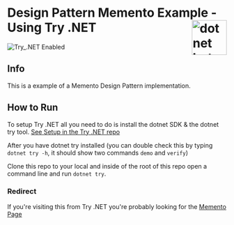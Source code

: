 # Design Pattern Memento Example - Using Try .NET <img src ="https://user-images.githubusercontent.com/2546640/56708992-deee8780-66ec-11e9-9991-eb85abb1d10a.png" width="80px" alt="dotnet bot in space" align ="right">

![Try_.NET Enabled](https://img.shields.io/badge/Try_.NET-Enabled-501078.svg)

## Info
This is a example of a Memento Design Pattern implementation. 

## How to Run
To setup Try .NET all you need to do is install the dotnet SDK & the dotnet try tool. [See Setup in the Try .NET repo](https://github.com/dotnet/try/blob/master/README.md#setup)

After you have dotnet try installed (you can double check this by typing `dotnet try -h`, it should show two commands `demo` and `verify`)

Clone this repo to your local and inside of the root of this repo open a command line and run `dotnet try`.

### Redirect
If you're visiting this from Try .NET you're probably looking for the [Memento Page](/Memento.md)
